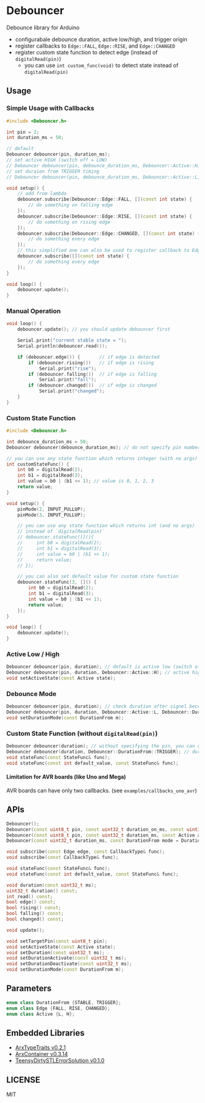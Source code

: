 # Debouncer

Debounce library for Arduino

- configurabale debounce duration, active low/high, and trigger origin
- register callbacks to `Edge::FALL`, `Edge::RISE`, and `Edge::CHANGED`
- register custom state function to detect edge (instead of `digitalRead(pin)`)
  - you can use `int custom_func(void)` to detect state instead of `digitalRead(pin)`

## Usage

### Simple Usage with Callbacks

``` C++
#include <Debouncer.h>

int pin = 2;
int duration_ms = 50;

// default
Debouncer debouncer(pin, duration_ms);
// set active HIGH (switch off = LOW)
// Debouncer debouncer(pin, debounce_duration_ms, Debouncer::Active::H);
// set duraion from TRIGGER timing
// Debouncer debouncer(pin, debounce_duration_ms, Debouncer::Active::L, Debouncer::DurationFrom::TRIGGER);

void setup() {
    // add from lambda
    debouncer.subscribe(Debouncer::Edge::FALL, [](const int state) {
        // do something on falling edge
    });
    debouncer.subscribe(Debouncer::Edge::RISE, [](const int state) {
        // do something on rising edge
    });
    debouncer.subscribe(Debouncer::Edge::CHANGED, [](const int state) {
        // do something every edge
    });
    // this simplified one can also be used to register callback to Edge::CHANGED
    debouncer.subscribe([](const int state) {
        // do something every edge
    });
}

void loop() {
    debouncer.update();
}
```

### Manual Operation

``` C++
void loop() {
    debouncer.update(); // you should update debouncer first

    Serial.print("current stable state = ");
    Serial.println(debouncer.read());

    if (debouncer.edge()) {       // if edge is detected
        if (debouncer.rising())   // if edge is rising
            Serial.print("rise");
        if (debouncer.falling())  // if edge is falling
            Serial.print("fall");
        if (debouncer.changed())  // if edge is changed
            Serial.print("changed");
    }
}
```

### Custom State Function

```C++
#include <Debouncer.h>

int debounce_duration_ms = 50;
Debouncer debouncer(debounce_duration_ms); // do not specify pin number

// you can use any state function which returns integer (with no args)
int customStateFunc() {
    int b0 = digitalRead(2);
    int b1 = digitalRead(3);
    int value = b0 | (b1 << 1); // value is 0, 1, 2, 3
    return value;
}

void setup() {
    pinMode(2, INPUT_PULLUP);
    pinMode(3, INPUT_PULLUP);

    // you can use any state function which returns int (and no args)
    // instead of `digitalRead(pin)`
    // debouncer.stateFunc([](){
    //     int b0 = digitalRead(2);
    //     int b1 = digitalRead(3);
    //     int value = b0 | (b1 << 1);
    //     return value;
    // });

    // you can also set default value for custom state function
    debouncer.stateFunc(3, []() {
        int b0 = digitalRead(2);
        int b1 = digitalRead(3);
        int value = b0 | (b1 << 1);
        return value;
    });
}

void loop() {
    debouncer.update();
}
```

### Active Low / High

``` C++
Debouncer debouncer(pin, duration); // default is active low (switch off = high)
Debouncer debouncer(pin, duration, Debouncer::Active::H); // active high (switch off = low)
void setActiveState(const Active state);
```

### Debounce Mode

``` C++
Debouncer debouncer(pin, duration); // check duration after signel becomes stable (default)
Debouncer debouncer(pin, duration, Debouncer::Active::L, Debouncer::DurationFrom::TRIGGER); // check duration from first TRIGGER
void setDurationMode(const DurationFrom m);
```

### Custom State Function (without `digitalRead(pin)`)

``` C++
Debouncer debouncer(duration); // without specifying the pin, you can use custom state function
Debouncer debouncer(duration, Debouncer::DurationFrom::TRIGGER); // duration mode can be changed
void stateFunc(const StateFunc& func);
void stateFunc(const int default_value, const StateFunc& func);
```


#### Limitation for AVR boards (like Uno and Mega)

AVR boards can have only two callbacks. (see `examples/callbacks_uno_avr`)


## APIs

```C++
Debouncer();
Debouncer(const uint8_t pin, const uint32_t duration_on_ms, const uint32_t duration_off_ms, const Active active_state = Active::L, const DurationFrom mode = DurationFrom::STABLE);
Debouncer(const uint8_t pin, const uint32_t duration_ms, const Active active = Active::L, const DurationFrom mode = DurationFrom::STABLE);
Debouncer(const uint32_t duration_ms, const DurationFrom mode = DurationFrom::STABLE);

void subscribe(const Edge edge, const CallbackType& func);
void subscribe(const CallbackType& func);

void stateFunc(const StateFunc& func);
void stateFunc(const int default_value, const StateFunc& func);

void duration(const uint32_t ms);
uint32_t duration() const;
int read() const;
bool edge() const;
bool rising() const;
bool falling() const;
bool changed() const;

void update();

void setTargetPin(const uint8_t pin);
void setActiveState(const Active state);
void setDuration(const uint32_t ms);
void setDurationActivate(const uint32_t ms);
void setDurationDeactivate(const uint32_t ms);
void setDurationMode(const DurationFrom m);
```

## Parameters

```C++
enum class DurationFrom {STABLE, TRIGGER};
enum class Edge {FALL, RISE, CHANGED};
enum class Active {L, H};
```



## Embedded Libraries

- [ArxTypeTraits v0.2.1](https://github.com/hideakitai/ArxTypeTraits)
- [ArxContainer v0.3.14](https://github.com/hideakitai/ArxContainer)
- [TeensyDirtySTLErrorSolution v0.1.0](https://github.com/hideakitai/TeensyDirtySTLErrorSolution)


## LICENSE

MIT
